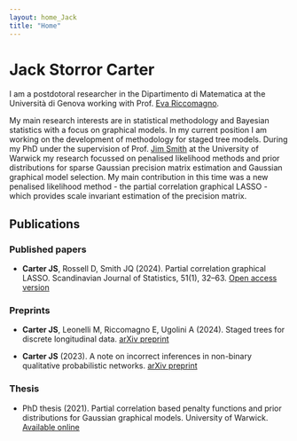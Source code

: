 ```yaml
---
layout: home_Jack
title: "Home"
---
```

<meta name="google-site-verification" content="-mt6yqNXBN7DQHxnWLdmMPiN9jFZSOQ_t9lRqigOStY" />

# Jack Storror Carter

I am a postdotoral researcher in the Dipartimento di Matematica at the Università di Genova working with Prof. [Eva Riccomagno](https://rubrica.unige.it/personale/VUZBXlJg).

My main research interests are in statistical methodology and Bayesian statistics with a focus on graphical models.  In my current position I am working on the development of methodology for staged tree models.  During my PhD under the supervision of Prof. [Jim Smith](https://warwick.ac.uk/fac/sci/statistics/staff/academic-research/smith/) at the University of Warwick my research focussed on penalised likelihood methods and prior distributions for sparse Gaussian precision matrix estimation and Gaussian graphical model selection.  My main contribution in this time was a new penalised likelihood method - the partial correlation graphical LASSO - which provides scale invariant estimation of the precision matrix.

## Publications

### Published papers

- **Carter JS**, Rossell D, Smith JQ (2024).  Partial correlation graphical LASSO.  Scandinavian Journal of Statistics, 51(1), 32–63. [Open access version](https://onlinelibrary.wiley.com/doi/10.1111/sjos.12675)

### Preprints

- **Carter JS**, Leonelli M, Riccomagno E, Ugolini A (2024).  Staged trees for discrete longitudinal data. [arXiv preprint](https://arxiv.org/abs/2401.04297)

- **Carter JS** (2023).  A note on incorrect inferences in non-binary qualitative probabilistic networks. [arXiv preprint](https://arxiv.org/abs/2208.09344)

### Thesis

- PhD thesis (2021). Partial correlation based penalty functions and prior distributions for Gaussian graphical models. University of Warwick. [Available online](http://wrap.warwick.ac.uk/163951/)
